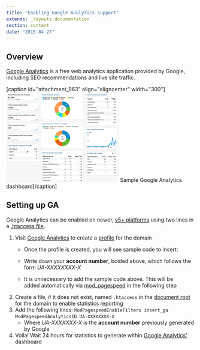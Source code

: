 ```yaml
---
title: "Enabling Google Analytics support"
extends: _layouts.documentation
section: content
date: "2015-04-27"
---
```


## Overview

[Google Analytics](http://google.com/analytics) is a free web analytics application provided by Google, including SEO recommendations and live site traffic.

\[caption id="attachment\_963" align="aligncenter" width="300"\][![Sample Google Analytics dashboard](images/rwd-dashboard-300x239.png)](/docs/wp-content/uploads/2015/04/rwd-dashboard.png) Sample Google Analytics dashboard\[/caption\]

## Setting up GA

Google Analytics can be enabled on newer, [v5+ platforms](/docs/platform/determining-platform-version/ "Determining platform version") using two lines in a [.htaccess file](/docs/guides/htaccess-guide/ ".htaccess Guide").

1. Visit [Google Analytics](http://google.com/analytics) to create a [profile](https://support.google.com/analytics/answer/1009694?hl=en) for the domain
    - Once the profile is created, you will see sample code to insert:
        
        <script>
         (function(i,s,o,g,r,a,m){i\['GoogleAnalyticsObject'\]=r;i\[r\]=i\[r\]||function(){
         (i\[r\].q=i\[r\].q||\[\]).push(arguments)},i\[r\].l=1\*new Date();a=s.createElement(o),
         m=s.getElementsByTagName(o)\[0\];a.async=1;a.src=g;m.parentNode.insertBefore(a,m)
         })(window,document,'script','//www.google-analytics.com/analytics.js','ga');
        ga('create', 'UA-99999000-1', 'auto');
         ga('send', 'pageview');
        </script>
        
    - Write down your **account number**, bolded above, which follows the form _UA-XXXXXXXX-X_
    - It is unnecessary to add the sample code above. This will be added automatically via [mod\_pagespeed](https://developers.google.com/speed/pagespeed/module) in the following step
2. Create a file, if it does not exist, named `.htaccess` in the [document root](/docs/web-content/where-is-site-content-served-from/ "Where is site content served from?") for the domain to enable statistics reporting
3. Add the following lines: `ModPagespeedEnableFilters insert_ga` `ModPagespeedAnalyticsID UA-XXXXXXXX-X`
    - Where _UA-XXXXXXX-X_ is the **account number** previously generated by Google
4. Voila! Wait 24 hours for statistics to generate within [Google Analytics'](http://google.com/analytics) dashboard
